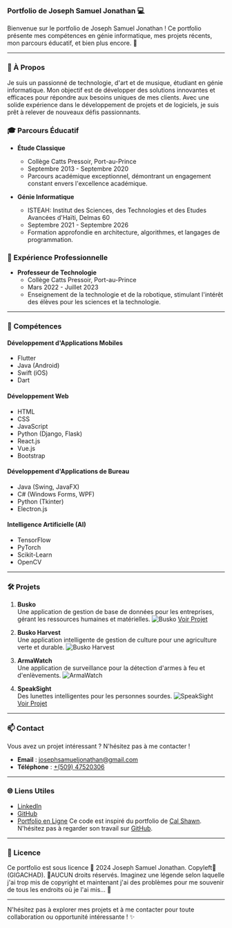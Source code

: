 ### Portfolio de Joseph Samuel Jonathan 💻

Bienvenue sur le portfolio de Joseph Samuel Jonathan ! Ce portfolio présente mes compétences en génie informatique, mes projets récents, mon parcours éducatif, et bien plus encore. 🚀

---

### 🌟 À Propos

Je suis un passionné de technologie, d'art et de musique, étudiant en génie informatique. Mon objectif est de développer des solutions innovantes et efficaces pour répondre aux besoins uniques de mes clients. Avec une solide expérience dans le développement de projets et de logiciels, je suis prêt à relever de nouveaux défis passionnants. 

### 🎓 Parcours Éducatif

- **Étude Classique**  
  - Collège Catts Pressoir, Port-au-Prince
  - Septembre 2013 - Septembre 2020
  - Parcours académique exceptionnel, démontrant un engagement constant envers l'excellence académique.

- **Génie Informatique**
  - ISTEAH: Institut des Sciences, des Technologies et des Etudes Avancées d'Haïti, Delmas 60
  - Septembre 2021 - Septembre 2026
  - Formation approfondie en architecture, algorithmes, et langages de programmation.

### 💼 Expérience Professionnelle

- **Professeur de Technologie**
  - Collège Catts Pressoir, Port-au-Prince
  - Mars 2022 - Juillet 2023
  - Enseignement de la technologie et de la robotique, stimulant l'intérêt des élèves pour les sciences et la technologie.

---

### 🚀 Compétences

#### Développement d'Applications Mobiles
- Flutter
- Java (Android)
- Swift (iOS)
- Dart

#### Développement Web
- HTML
- CSS
- JavaScript
- Python (Django, Flask)
- React.js
- Vue.js
- Bootstrap

#### Développement d'Applications de Bureau
- Java (Swing, JavaFX)
- C# (Windows Forms, WPF)
- Python (Tkinter)
- Electron.js

#### Intelligence Artificielle (AI)
- TensorFlow
- PyTorch
- Scikit-Learn
- OpenCV

---

### 🛠️ Projets

1. **Busko**  
   Une application de gestion de base de données pour les entreprises, gérant les ressources humaines et matérielles.
   ![Busko](assets/img/Busko-profil_logo.jpg)
   [Voir Projet](#)

2. **Busko Harvest**  
   Une application intelligente de gestion de culture pour une agriculture verte et durable.
   ![Busko Harvest](assets/img/dabelo_design_430921114_1381371768943795_3159925210726361377_n.jpeg)
 
3. **ArmaWatch**  
   Une application de surveillance pour la détection d'armes à feu et d'enlèvements.
   ![ArmaWatch](assets/img/armawatch_logo_v1.png)
 

4. **SpeakSight**  
   Des lunettes intelligentes pour les personnes sourdes.
   ![SpeakSight](assets/img/WhatsApp_Image_2023-09-07_at_11.12.13_2a9a3fb8-transformed.jpeg)
   [Voir Projet](#)

---

### 📫 Contact

Vous avez un projet intéressant ? N'hésitez pas à me contacter !

- **Email** : [josephsamueljonathan@gmail.com](#)
- **Téléphone** : [+(509) 47520306](#)

---

### 🌐 Liens Utiles

- [LinkedIn](https://www.linkedin.com/in/samuel-j-845011245/)
- [GitHub](https://github.com/josephsamueljonathan)
- [Portfolio en Ligne](#)
Ce code est inspiré du portfolio de [Cal Shawn](https://calshawn.netlify.app/). N'hésitez pas à regarder son travail sur [GitHub](https://github.com/MuneneCalvin/Responsive-portfolio-website).
---

### 📝 Licence

Ce portfolio est sous licence 🍷 2024 Joseph Samuel Jonathan. Copyleft🗿(GIGACHAD). 👀AUCUN droits réservés. Imaginez une légende selon laquelle j'ai trop mis de copyright et maintenant j'ai des problèmes pour me souvenir de tous les endroits où je l'ai mis... 🤣

---

N'hésitez pas à explorer mes projets et à me contacter pour toute collaboration ou opportunité intéressante ! ✨
